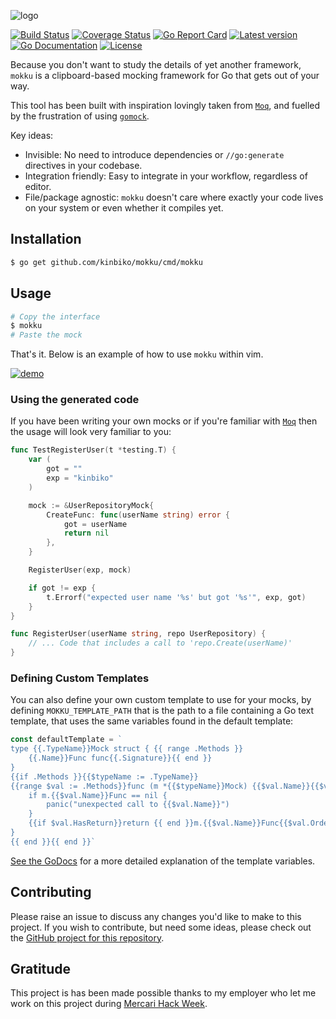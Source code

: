 ![logo](./logo.png)

[![Build Status](https://github.com/kinbiko/mokku/workflows/Go/badge.svg)](https://github.com/kinbiko/mokku/actions)
[![Coverage Status](https://coveralls.io/repos/github/kinbiko/mokku/badge.svg?branch=master)](https://coveralls.io/github/kinbiko/mokku?branch=master)
[![Go Report Card](https://goreportcard.com/badge/github.com/kinbiko/mokku)](https://goreportcard.com/report/github.com/kinbiko/mokku)
[![Latest version](https://img.shields.io/github/tag/kinbiko/mokku.svg?label=latest%20version&style=flat)](https://github.com/kinbiko/mokku/releases)
[![Go Documentation](http://img.shields.io/badge/godoc-documentation-blue.svg?style=flat)](https://pkg.go.dev/github.com/kinbiko/mokku?tab=doc)
[![License](https://img.shields.io/github/license/kinbiko/mokku.svg?style=flat)](https://github.com/kinbiko/mokku/blob/master/LICENSE)

Because you don't want to study the details of yet another framework, `mokku` is a clipboard-based mocking framework for Go that gets out of your way.

This tool has been built with inspiration lovingly taken from [`Moq`](https://github.com/matryer/moq), and fuelled by the frustration of using [`gomock`](https://github.com/golang/mock).

Key ideas:

- Invisible: No need to introduce dependencies or `//go:generate` directives in your codebase.
- Integration friendly: Easy to integrate in your workflow, regardless of editor.
- File/package agnostic: `mokku` doesn't care where exactly your code lives on your system or even whether it compiles yet.

## Installation

```sh
$ go get github.com/kinbiko/mokku/cmd/mokku
```

## Usage

```sh
# Copy the interface
$ mokku
# Paste the mock
```

That's it. Below is an example of how to use `mokku` within vim.

[![demo](mokku.gif)](https://asciinema.org/a/i4zBQ3UPkQ7d7KB0kKtHpFdzW?speed=2)

### Using the generated code

If you have been writing your own mocks or if you're familiar with
[`Moq`](https://github.com/matryer/moq) then the usage will look very familiar to you:

```go
func TestRegisterUser(t *testing.T) {
	var (
		got = ""
		exp = "kinbiko"
	)

	mock := &UserRepositoryMock{
		CreateFunc: func(userName string) error {
			got = userName
			return nil
		},
	}

	RegisterUser(exp, mock)

	if got != exp {
		t.Errorf("expected user name '%s' but got '%s'", exp, got)
	}
}

func RegisterUser(userName string, repo UserRepository) {
	// ... Code that includes a call to 'repo.Create(userName)'
}
```

### Defining Custom Templates

You can also define your own custom template to use for your mocks, by defining `MOKKU_TEMPLATE_PATH` that is the path to a file containing a Go text template, that uses the same variables found in the default template:

```go
const defaultTemplate = `
type {{.TypeName}}Mock struct { {{ range .Methods }}
	{{.Name}}Func func{{.Signature}}{{ end }}
}
{{if .Methods }}{{$typeName := .TypeName}}
{{range $val := .Methods}}func (m *{{$typeName}}Mock) {{$val.Name}}{{$val.Signature}} {
	if m.{{$val.Name}}Func == nil {
		panic("unexpected call to {{$val.Name}}")
	}
	{{if $val.HasReturn}}return {{ end }}m.{{$val.Name}}Func{{$val.OrderedParams}}
}
{{ end }}{{ end }}`
```

[See the GoDocs](https://pkg.go.dev/github.com/kinbiko/mokku?tab=doc) for a more detailed explanation of the template variables.

## Contributing

Please raise an issue to discuss any changes you'd like to make to this project.
If you wish to contribute, but need some ideas, please check out the [GitHub project for this repository](https://github.com/kinbiko/mokku/projects/2).

## Gratitude

This project is has been made possible thanks to my employer who let me work on this project during [Mercari Hack Week](https://mercan.mercari.com/en/articles/21188/).
